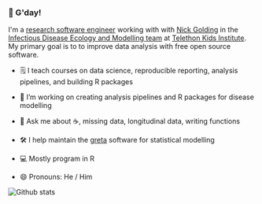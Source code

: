 ### 👋 G'day!

I'm a [research software engineer](https://researchsoftware.org/) working with with [Nick Golding](https://www.telethonkids.org.au/contact-us/our-people/g/nick-golding/) in the [Infectious Disease Ecology and Modelling team](https://www.telethonkids.org.au/our-research/brain-and-behaviour/child-health-analytics-research-program/infectious-disease-ecology-and-modelling/) at [Telethon Kids Institute](https://www.telethonkids.org.au/). My primary goal is to to improve data analysis with free open source software.

 - 🗒️ I teach courses on data science, reproducible reporting, analysis pipelines, and building R packages
 
 - 🦠 I’m working on creating analysis pipelines and R packages for disease modelling

 -  💬 Ask me about :coffee:, missing data, longitudinal data, writing functions

 - 🛠️ I help maintain the [greta](https://github.com/greta-dev/greta) software for statistical modelling
 
 - :computer: Mostly program in R
 
 - 😄 Pronouns: He / Him


![Github stats](https://github-readme-stats.vercel.app/api?username=njtierney)
